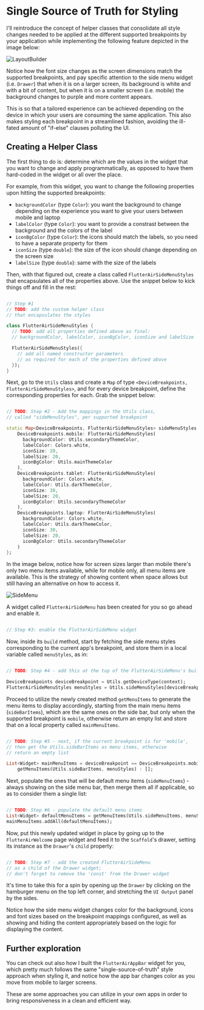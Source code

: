 # Single Source of Truth for Styling

I'll reintroduce the concept of helper classes that consolidate all style changes needed to be applied at the different supported breakpoints by your application while implementing the following feature depicted in the image below:

![LayoutBuilder](https://romanejaquez.github.io/responsive-ui-flutter-workshop/images/flutterair2.gif)

Notice how the font size changes as the screen dimensions match the supported breakpoints, and pay specific attention to the side menu widget (i.e. ```Drawer```) that when it is on a larger screen, its background is white and with a bit of content, but when it is on a smaller screen (i.e. mobile) the background changes to purple and more content appears.

This is so that a tailored experience can be achieved depending on the device in which your users are consuming the same application. This also makes styling each breakpoint in a streamlined fashion, avoiding the ill-fated amount of "if-else" clauses polluting the UI.

## Creating a Helper Class

The first thing to do is: determine which are the values in the widget that you want to change and apply programmatically, as opposed to have them hard-coded in the widget or all over the place.

For example, from this widget, you want to change the following properties upon hitting the supported breakpoints:
- ```backgroundColor``` (type ```Color```): you want the background to change depending on the experience you want to give your users between mobile and laptop
- ```labelColor``` (type ```Color```): you want to provide a constrast between the background and the colors of the label
- ```iconBgColor``` (type ```Color```): the icons should match the labels, so you need to have a separate property for them
- ```iconSize``` (type ```double```): the size of the icon should change depending on the screen size
- ```labelSize``` (type ```double```): same with the size of the labels

Then, with that figured out, create a class called ```FlutterAirSideMenuStyles``` that encapsulates all of the properties above. Use the snippet below to kick things off and fill in the rest:

```dart

// Step #1
// TODO: add the custom helper class
// that encapsulates the styles

class FlutterAirSideMenuStyles {
  // TODO: add all properties defined above as final:
  // backgroundColor, labelColor, iconBgColor, iconSize and labelSize

  FlutterAirSideMenuStyles({
    // add all named constructor parameters
    // as required for each of the properties defined above
  });
}

```

Next, go to the ```Utils``` class and create a ```Map``` of type ```<DeviceBreakpoints, FlutterAirSideMenuStyles>```, and for every device breakpoint, define the corresponding properties for each. Grab the snippet below:


```dart

// TODO: Step #2 - Add the mappings in the Utils class,
// called "sideMenuStyles", per supported breakpoint

static Map<DeviceBreakpoints, FlutterAirSideMenuStyles> sideMenuStyles = {
    DeviceBreakpoints.mobile: FlutterAirSideMenuStyles(
      backgroundColor: Utils.secondaryThemeColor,
      labelColor: Colors.white,
      iconSize: 20,
      labelSize: 20,
      iconBgColor: Utils.mainThemeColor
    ),
    DeviceBreakpoints.tablet: FlutterAirSideMenuStyles(
      backgroundColor: Colors.white,
      labelColor: Utils.darkThemeColor,
      iconSize: 30,
      labelSize: 20,
      iconBgColor: Utils.secondaryThemeColor
    ),
    DeviceBreakpoints.laptop: FlutterAirSideMenuStyles(
      backgroundColor: Colors.white,
      labelColor: Utils.darkThemeColor,
      iconSize: 30,
      labelSize: 20,
      iconBgColor: Utils.secondaryThemeColor
    )
};

```

In the image below, notice how for screen sizes larger than mobile there's only two menu items available, while for mobile only, all menu items are available. This is the strategy of showing content when space allows but still having an alternative on how to access it.

![SideMenu](https://romanejaquez.github.io/responsive-ui-flutter-workshop/images/step8_1.png)

A widget called ```FlutterAirSideMenu``` has been created for you so go ahead and enable it.

```dart

// Step #3: enable the FlutterAirSideMenu widget

```

Now, inside its ```build``` method, start by fetching the side menu styles corresponding to the current app's breakpoint, and store them in a local variable called ```menuStyles```, as in:

```dart

// TODO: Step #4 - add this at the top of the FlutterAirSideMenu's build method

DeviceBreakpoints deviceBreakpoint = Utils.getDeviceType(context);
FlutterAirSideMenuStyles menuStyles = Utils.sideMenuStyles[deviceBreakpoint] as FlutterAirSideMenuStyles;

```

Proceed to utilize the newly created method ```getMenuItems``` to generate the menu items to display accordingly, starting from the main menu items (```sideBarItems```), which are the same ones on the side bar, but only when the supported breakpoint is ```mobile```, otherwise return an empty list and store that on a local property called ```mainMenuItems```.

```dart

// TODO: Step #5 - next, if the current breakpoint is for 'mobile',
// then get the Utils.sideBarItems as menu items, otherwise
// return an empty list

List<Widget> mainMenuItems = deviceBreakpoint == DeviceBreakpoints.mobile ? 
    getMenuItems(Utils.sideBarItems, menuStyles) : [];

```

Next, populate the ones that will be default menu items (```sideMenuItems```) - always showing on the side menu bar, then merge them all if applicable, so as to consider them a single list:

```dart

// TODO: Step #6 - populate the default menu items
List<Widget> defaultMenuItems = getMenuItems(Utils.sideMenuItems, menuStyles);
mainMenuItems.addAll(defaultMenuItems);

```


Now, put this newly updated widget in place by going up to the ```FlutterAirWelcome``` page widget and feed it to the ```Scaffold```'s drawer, setting its instance as the ```Drawer```'s ```child``` property:

```dart

// TODO: Step #7 - add the created FlutterAirSideMenu 
// as a child of the Drawer widget;
// don't forget to remove the 'const' from the Drawer widget

```

It's time to take this for a spin by opening up the ```Drawer``` by clicking on the hamburger menu on the top left corner, and stretching the ```UI Output``` panel by the sides.

Notice how the side menu widget changes color for the background, icons and font sizes based on the breakpoint mappings configured, as well as showing and hiding the content appropriately based on the logic for displaying the content.

## Further exploration

You can check out also how I built the ```FlutterAirAppBar``` widget for you, which pretty much follows the same "single-source-of-truth" style approach when styling it, and notice how the app bar changes color as you move from mobile to larger screens.

These are some approaches you can utilize in your own apps in order to bring responsiveness in a clean and efficient way.